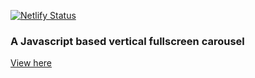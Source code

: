 [![Netlify Status](https://api.netlify.com/api/v1/badges/785cbcb4-70f3-4c03-9308-2e01a527c188/deploy-status)](https://app.netlify.com/sites/reverent-mestorf-34ca75/deploys)

### A Javascript based vertical fullscreen carousel

[View here](https://jsvertcarousel.netlify.app/)